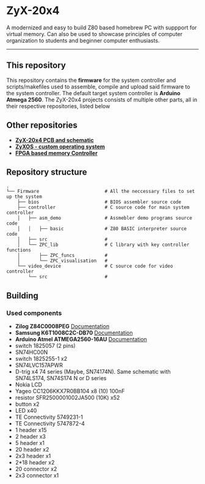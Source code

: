 # ZyX-20x4
A modernized and easy to build Z80 based homebrew PC with suppport for virtual memory. Can also be used to showcase principles of computer organization to students and beginner computer enthusiasts.
*****
## This repository
This repository contains the **firmware** for the system controller and scripts/makefiles used to assemble, compile and upload said firmware to the system controller. The default target system controller is **Arduino Atmega 2560**. The ZyX-20x4 projects consists of multiple other parts, all in their respective repositories, listed below

## Other repositories
* [**ZyX-20x4 PCB and schematic**](https://github.com/Z20x4/PCB)
* [**ZyXOS - custom operating system**](https://github.com/Z20x4/ZyXOS)
* [**FPGA based memory Controller**](https://github.com/Z20x4/FPGA)

## Repository structure

```
.
└── Firmware                        # All the neccessary files to set up the system 
    ├── bios                        # BIOS assembler source code
    ├── controller                  # C source code for main system controller
    │   ├── asm_demo                # Assmebler demo programs source code
    │   │   ├── basic               # Z80 BASIC interpreter source code
    │   ├── src                     # 
    │   └── ZPC_lib                 # C library with key controller functions
    │       ├── ZPC_funcs           # 
    │       └── ZPC_visualisation   #
    └── video_device                # C source code for video controller
        └── src                     # 

```

## Building

### Used components

- **Zilog Z84C0008PEG**
[Documentation](https://www.zilog.com/index.php?option=com_product&Itemid=26&task=docs&businessLine=&parent_id=139&familyId=20&productId=Z84C00)
- **Samsung K6T1008C2C-DB70**
[Documentation](https://datasheet.ciiva.com/26786/k6t1008c2c-db70-26786234.pdf)
- **Arduino Atmel ATMEGA2560-16AU**
[Documentation](http://ww1.microchip.com/downloads/en/DeviceDoc/ATmega640-1280-1281-2560-2561-Datasheet-DS40002211A.pdf)
- switch 1825057 (2 pins)
- SN74HC00N
- switch 1825255-1 x2
- SN74LVC157APWR
- D-trig x4 74 series (Maybe, SN74174N). Same schematic with SN74LS174, SN74S174 N or D series
- Nokia LCD
- Yageo CC1206KKX7R0BB104 x8 (10) 100nF
- resistor SFR2500001002JA500 (10K) x52
- button x2
- LED x40
- TE Connectivity 5749231-1
- TE Connectivity 5747872-4
- 1 header x15
- 2 header x3
- 5 header x1
- 20 header x2
- 2x3 header x1
- 2*18 header x2
- 20 connector x2
- 2x3 connector x1
